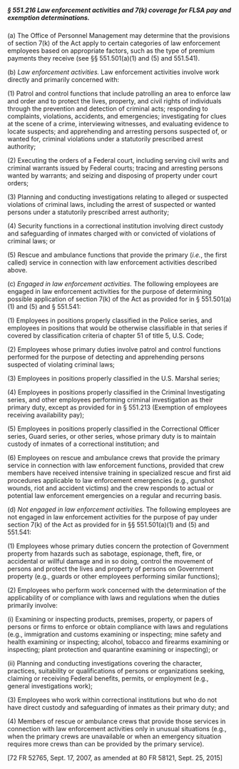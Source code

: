 ##### § 551.216 Law enforcement activities and 7(k) coverage for FLSA pay and exemption determinations. #####

(a) The Office of Personnel Management may determine that the provisions of section 7(k) of the Act apply to certain categories of law enforcement employees based on appropriate factors, such as the type of premium payments they receive (see §§ 551.501(a)(1) and (5) and 551.541).

(b) *Law enforcement activities.* Law enforcement activities involve work directly and primarily concerned with:

(1) Patrol and control functions that include patrolling an area to enforce law and order and to protect the lives, property, and civil rights of individuals through the prevention and detection of criminal acts; responding to complaints, violations, accidents, and emergencies; investigating for clues at the scene of a crime, interviewing witnesses, and evaluating evidence to locate suspects; and apprehending and arresting persons suspected of, or wanted for, criminal violations under a statutorily prescribed arrest authority;

(2) Executing the orders of a Federal court, including serving civil writs and criminal warrants issued by Federal courts; tracing and arresting persons wanted by warrants; and seizing and disposing of property under court orders;

(3) Planning and conducting investigations relating to alleged or suspected violations of criminal laws, including the arrest of suspected or wanted persons under a statutorily prescribed arrest authority;

(4) Security functions in a correctional institution involving direct custody and safeguarding of inmates charged with or convicted of violations of criminal laws; or

(5) Rescue and ambulance functions that provide the primary (*i.e.*, the first called) service in connection with law enforcement activities described above.

(c) *Engaged in law enforcement activities.* The following employees are engaged in law enforcement activities for the purpose of determining possible application of section 7(k) of the Act as provided for in § 551.501(a)(1) and (5) and § 551.541:

(1) Employees in positions properly classified in the Police series, and employees in positions that would be otherwise classifiable in that series if covered by classification criteria of chapter 51 of title 5, U.S. Code;

(2) Employees whose primary duties involve patrol and control functions performed for the purpose of detecting and apprehending persons suspected of violating criminal laws;

(3) Employees in positions properly classified in the U.S. Marshal series;

(4) Employees in positions properly classified in the Criminal Investigating series, and other employees performing criminal investigation as their primary duty, except as provided for in § 551.213 (Exemption of employees receiving availability pay);

(5) Employees in positions properly classified in the Correctional Officer series, Guard series, or other series, whose primary duty is to maintain custody of inmates of a correctional institution; and

(6) Employees on rescue and ambulance crews that provide the primary service in connection with law enforcement functions, provided that crew members have received intensive training in specialized rescue and first aid procedures applicable to law enforcement emergencies (e.g., gunshot wounds, riot and accident victims) and the crew responds to actual or potential law enforcement emergencies on a regular and recurring basis.

(d) *Not engaged in law enforcement activities.* The following employees are not engaged in law enforcement activities for the purpose of pay under section 7(k) of the Act as provided for in §§ 551.501(a)(1) and (5) and 551.541:

(1) Employees whose primary duties concern the protection of Government property from hazards such as sabotage, espionage, theft, fire, or accidental or willful damage and in so doing, control the movement of persons and protect the lives and property of persons on Government property (e.g., guards or other employees performing similar functions);

(2) Employees who perform work concerned with the determination of the applicability of or compliance with laws and regulations when the duties primarily involve:

(i) Examining or inspecting products, premises, property, or papers of persons or firms to enforce or obtain compliance with laws and regulations (e.g., immigration and customs examining or inspecting; mine safety and health examining or inspecting; alcohol, tobacco and firearms examining or inspecting; plant protection and quarantine examining or inspecting); or

(ii) Planning and conducting investigations covering the character, practices, suitability or qualifications of persons or organizations seeking, claiming or receiving Federal benefits, permits, or employment (e.g., general investigations work);

(3) Employees who work within correctional institutions but who do not have direct custody and safeguarding of inmates as their primary duty; and

(4) Members of rescue or ambulance crews that provide those services in connection with law enforcement activities only in unusual situations (e.g., when the primary crews are unavailable or when an emergency situation requires more crews than can be provided by the primary service).

[72 FR 52765, Sept. 17, 2007, as amended at 80 FR 58121, Sept. 25, 2015]